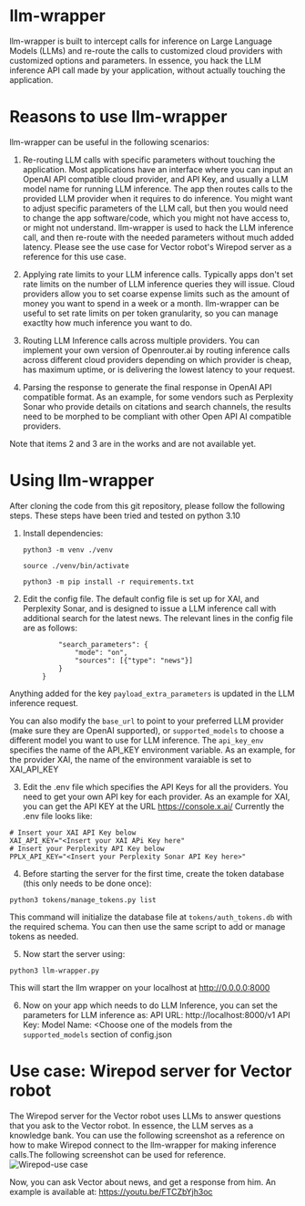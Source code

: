 # llm-wrapper
llm-wrapper is built to intercept calls for inference on Large Language Models (LLMs) and re-route the calls to customized cloud providers with customized options and parameters. In essence, you hack the LLM inference API call made by your application, without actually touching the application.

# Reasons to use llm-wrapper
llm-wrapper can be useful in the following scenarios:

1. Re-routing LLM calls with specific parameters without touching the application. Most applications have an interface where you can input an OpenAI API compatible cloud provider, and API Key, and usually a LLM model name for running LLM inference. The app then routes calls to the provided LLM provider when it requires to do inference. You might want to adjust specific parameters of the LLM call, but then you would need to change the app software/code, which you might not have access to, or might not understand. llm-wrapper is used to hack the LLM inference call, and then re-route with the needed parameters without much added latency. Please see the use case for Vector robot's Wirepod server as a reference for this use case.
2. Applying rate limits to your LLM inference calls. Typically apps don't set rate limits on the number of LLM inference queries they will issue. Cloud providers allow you to set coarse expense limits such as the amount of money you want to spend in a week or a month. llm-wrapper can be useful to set rate limits on per token granularity, so you can manage exactlty how much inference you want to do.
3. Routing LLM Inference calls across multiple providers. You can implement your own version of Openrouter.ai by routing inference calls across different cloud providers depending on which provider is cheap, has maximum uptime, or is delivering the lowest latency to your request.

4. Parsing the response to generate the final response in OpenAI API compatible format. As an example, for some vendors such as Perplexity Sonar who provide details on citations and search channels, the results need to be morphed to be compliant with other Open API AI compatible providers. 

Note that items 2 and 3 are in the works and are not available yet.

# Using llm-wrapper
After cloning the code from this git repository, please follow the following steps. These steps have been tried and tested on python 3.10

1. Install dependencies:
   
   `python3 -m venv ./venv`
   
   `source ./venv/bin/activate`
   
   `python3 -m pip install -r requirements.txt`
2. Edit the config file. The default config file is set up for XAI, and Perplexity Sonar, and is designed to issue a LLM inference call with additional search for the latest news. The relevant lines in the config file are as follows:
   
```"payload_extra_parameters": {
            "search_parameters": {
                "mode": "on",
                "sources": [{"type": "news"}]
            }
        }
```

Anything added for the key `payload_extra_parameters` is updated in the LLM inference request.

You can also modify the `base_url` to point to your preferred LLM provider (make sure they are OpenAI supported), or `supported_models` to choose a different model you want to use for LLM inference. The `api_key_env` specifies the name of the API_KEY environment variable. As an example, for the provider XAI, the name of the environment varaiable is set to XAI_API_KEY

3. Edit the  .env file which specifies the API Keys for all the providers. You need to get your own API key for each provider. As an example for XAI, you can get the API KEY at the URL https://console.x.ai/
 Currently the .env file looks like:

```
# Insert your XAI API Key below
XAI_API_KEY="<Insert your XAI APi Key here"
# Insert your Perplexity API Key below
PPLX_API_KEY="<Insert your Perplexity Sonar API Key here>"
```

4. Before starting the server for the first time, create the token database (this only needs to be done once):

`python3 tokens/manage_tokens.py list`

This command will initialize the database file at `tokens/auth_tokens.db` with the required schema. You can then use the same script to add or manage tokens as needed.

5. Now start the server using:

`python3 llm-wrapper.py`

This will start the llm wrapper on your localhost at http://0.0.0.0:8000

6. Now on your app which needs to do LLM Inference, you can set the parameters for LLM inference as:
API URL: http://localhost:8000/v1
API Key: <Leave blank>
Model Name: <Choose one of the models from the `supported_models` section of config.json

# Use case: Wirepod server for Vector robot

The Wirepod server for the Vector robot uses LLMs to answer questions that you ask to the Vector robot. In essence, the LLM serves as a knowledge bank. You can use the following screenshot as a reference on how to make Wirepod connect to the llm-wrapper for making inference calls.The following screenshot can be used for reference.
![Wirepod-use case](https://github.com/user-attachments/assets/f5dd3bde-3974-4a69-bd13-ae4ee8c2a818)

Now, you can ask Vector about news, and get a response from him. An example is available at: https://youtu.be/FTCZbYjh3oc

